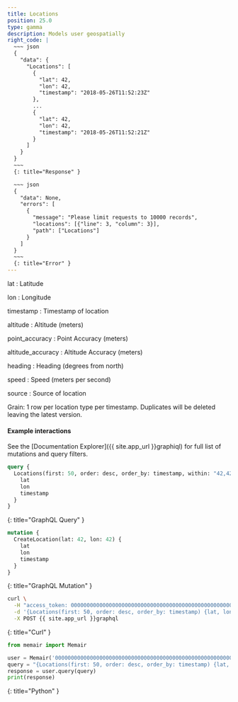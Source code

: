 ```yaml
---
title: Locations
position: 25.0
type: gamma
description: Models user geospatially
right_code: |
  ~~~ json
  {
    "data": {
      "Locations": [
        {
          "lat": 42,
          "lon": 42,
          "timestamp": "2018-05-26T11:52:23Z"
        },
        ...
        {
          "lat": 42,
          "lon": 42,
          "timestamp": "2018-05-26T11:52:21Z"
        }
      ]
    }
  }
  ~~~
  {: title="Response" }

  ~~~ json
  {
    "data": None,
    "errors": [
      {
        "message": "Please limit requests to 10000 records",
        "locations": [{"line": 3, "column": 3}],
        "path": ["Locations"]
      }
    ]
  }
  ~~~
  {: title="Error" }
---
```


lat
: Latitude

lon
: Longitude

timestamp
: Timestamp of location

altitude
: Altitude (meters)

point_accuracy
: Point Accuracy (meters)

altitude_accuracy
: Altitude Accuracy (meters)

heading
: Heading (degrees from north)

speed
: Speed (meters per second)

source
: Source of location

Grain: 1 row per location type per timestamp. Duplicates will be deleted leaving the latest version.

#### Example interactions

See the [Documentation Explorer]({{ site.app_url }}graphiql) for full list of mutations and query filters.

~~~ graphql
query {
  Locations(first: 50, order: desc, order_by: timestamp, within: "42,42,100") {
    lat
    lon
    timestamp
  }
}

~~~
{: title="GraphQL Query" }

~~~ graphql
mutation {
  CreateLocation(lat: 42, lon: 42) {
    lat
    lon
    timestamp
  }
}
~~~
{: title="GraphQL Mutation" }

~~~ bash
curl \
  -H "access_token: 0000000000000000000000000000000000000000000000000000000000000000" \
  -d '{Locations(first: 50, order: desc, order_by: timestamp) {lat, lon, timestamp}}' \
  -X POST {{ site.app_url }}graphql
~~~
{: title="Curl" }

~~~ python
from memair import Memair

user = Memair('0000000000000000000000000000000000000000000000000000000000000000')
query = "{Locations(first: 50, order: desc, order_by: timestamp) {lat, lon, timestamp}}"
response = user.query(query)
print(response)
~~~
{: title="Python" }
